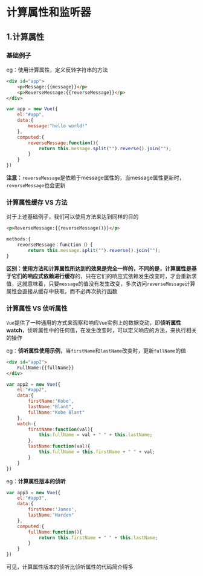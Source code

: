 # 计算属性和监听器

## 1.计算属性

### 基础例子

eg：使用计算属性，定义反转字符串的方法

~~~HTML
<div id="app">
    <p>Message:{{message}}</p>
    <p>ReverseMessage:{{reverseMessage}}</p>
</div>
~~~

~~~js
var app = new Vue({
    el:"#app",
    data:{
        message:"hello world!"
    },
    computed:{
        reverseMessage:function(){
            return this.message.split("").reverse().join("");
        }
    }
})
~~~

**注意：**`reverseMessage`是依赖于message属性的，当message属性更新时，`reverseMessage`也会更新



### 计算属性缓存 VS 方法

对于上述基础例子，我们可以使用方法来达到同样的目的

~~~HTML
<p>ReverseMessage:{{reverseMessage()}}</p>
~~~

~~~js
methods:{
    reverseMessage：function（）{
        return this.message.split("").reverse().join("");
}
~~~

**区别：**使用方法和计算属性所达到的效果是完全一样的，不同的是，计算属性是**基于它们的响应式依赖进行缓存**的，只在它们的响应式依赖发生改变时，才会重新求值，这就意味着，只要`message`的值没有发生改变，多次访问`reverseMessage`计算属性会直接从缓存中获取，而不必再次执行函数



### 计算属性 VS 侦听属性

`Vue`提供了一种通用的方式来观察和响应`Vue`实例上的数据变动，即**侦听属性watch**，侦听属性中的任何值，在发生改变时，可以定义响应的方法，来执行相关的操作

eg：**侦听属性使用示例**，当`firstName`和`lastName`改变时，更新`fullName`的值

~~~Html
<div id="app2">
    FullName:{{fullName}}
</div>
~~~

~~~js
var app2 = new Vue({
    el:"#app2",
    data:{
        firstName:'Kobe',
        lastName:"Blant",
        fullName:"Kobe Blant"
    },
    watch:{
        firstName:function(val){
            this.fullName = val + " " + this.lastName;
        },
        lastName:function(val){
            this.fullName = this.firstName + " " + val;
        }
    }
})
~~~

eg：**计算属性版本的侦听**

~~~js
var app3 = new Vue({
    el:"#app3",
    data:{
        firstName:'James',
        lastName:"Harden"
    },
    computed:{
        fullName:function(){
            return this.firstName + " " + this.lastName;
        }
    }
})
~~~

可见，计算属性版本的侦听比侦听属性的代码简介得多




